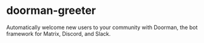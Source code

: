 # doorman-greeter
Automatically welcome new users to your community with Doorman, the bot framework for Matrix, Discord, and Slack.
